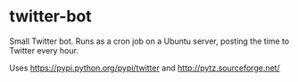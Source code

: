 twitter-bot
===========
Small Twitter bot. Runs as a cron job on a Ubuntu server, posting the time to Twitter every hour.

Uses https://pypi.python.org/pypi/twitter and http://pytz.sourceforge.net/

